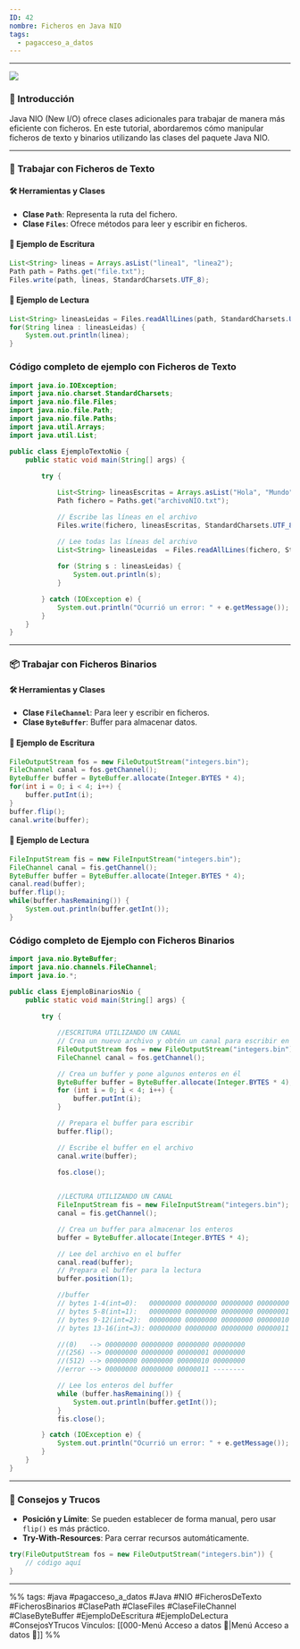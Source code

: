 ```yaml
---
ID: 42
nombre: Ficheros en Java NIO
tags:
  - pagacceso_a_datos
---
```

___
![](https://www.youtube.com/watch?v=s8Ea7478mmA&list=PLG1qdjD__qH6ULjW5iN8E45m5nkaCNbUu&index=182&ab_channel=Aulaenlanube)

### 📝 Introducción

Java NIO (New I/O) ofrece clases adicionales para trabajar de manera más eficiente con ficheros. En este tutorial, abordaremos cómo manipular ficheros de texto y binarios utilizando las clases del paquete Java NIO.

---

### 📄 Trabajar con Ficheros de Texto

#### 🛠 Herramientas y Clases

- **Clase `Path`**: Representa la ruta del fichero.
- **Clase `Files`**: Ofrece métodos para leer y escribir en ficheros.

#### 📝 Ejemplo de Escritura

```java
List<String> lineas = Arrays.asList("linea1", "linea2");
Path path = Paths.get("file.txt");
Files.write(path, lineas, StandardCharsets.UTF_8);
```

#### 📝 Ejemplo de Lectura

```java
List<String> lineasLeidas = Files.readAllLines(path, StandardCharsets.UTF_8);
for(String linea : lineasLeidas) {
    System.out.println(linea);
}
```

### Código completo de ejemplo con Ficheros de Texto
```java
import java.io.IOException;
import java.nio.charset.StandardCharsets;
import java.nio.file.Files;
import java.nio.file.Path;
import java.nio.file.Paths;
import java.util.Arrays;
import java.util.List;

public class EjemploTextoNio {
    public static void main(String[] args) {
        
        try {

            List<String> lineasEscritas = Arrays.asList("Hola", "Mundo", "Desde", "Java", "NIO");
            Path fichero = Paths.get("archivoNIO.txt");

            // Escribe las líneas en el archivo
            Files.write(fichero, lineasEscritas, StandardCharsets.UTF_8); // El tercer argumento es el tipo de codificación

            // Lee todas las líneas del archivo
            List<String> lineasLeidas  = Files.readAllLines(fichero, StandardCharsets.UTF_8); 
            
            for (String s : lineasLeidas) {
                System.out.println(s);
            }

        } catch (IOException e) {
            System.out.println("Ocurrió un error: " + e.getMessage());
        }
    }
}
```


---

### 📦 Trabajar con Ficheros Binarios

#### 🛠 Herramientas y Clases

- **Clase `FileChannel`**: Para leer y escribir en ficheros.
- **Clase `ByteBuffer`**: Buffer para almacenar datos.

#### 📝 Ejemplo de Escritura

```java
FileOutputStream fos = new FileOutputStream("integers.bin");
FileChannel canal = fos.getChannel();
ByteBuffer buffer = ByteBuffer.allocate(Integer.BYTES * 4);
for(int i = 0; i < 4; i++) {
    buffer.putInt(i);
}
buffer.flip();
canal.write(buffer);
```

#### 📝 Ejemplo de Lectura

```java
FileInputStream fis = new FileInputStream("integers.bin");
FileChannel canal = fis.getChannel();
ByteBuffer buffer = ByteBuffer.allocate(Integer.BYTES * 4);
canal.read(buffer);
buffer.flip();
while(buffer.hasRemaining()) {
    System.out.println(buffer.getInt());
}
```


### Código completo de Ejemplo con Ficheros Binarios
```java
import java.nio.ByteBuffer;
import java.nio.channels.FileChannel;
import java.io.*;

public class EjemploBinariosNio {
    public static void main(String[] args) {
        
        try {

            //ESCRITURA UTILIZANDO UN CANAL
            // Crea un nuevo archivo y obtén un canal para escribir en él
            FileOutputStream fos = new FileOutputStream("integers.bin");
            FileChannel canal = fos.getChannel();

            // Crea un buffer y pone algunos enteros en él
            ByteBuffer buffer = ByteBuffer.allocate(Integer.BYTES * 4);
            for (int i = 0; i < 4; i++) {
                buffer.putInt(i);
            }

            // Prepara el buffer para escribir
            buffer.flip();

            // Escribe el buffer en el archivo
            canal.write(buffer);
           
            fos.close();


            //LECTURA UTILIZANDO UN CANAL
            FileInputStream fis = new FileInputStream("integers.bin");
            canal = fis.getChannel();

            // Crea un buffer para almacenar los enteros
            buffer = ByteBuffer.allocate(Integer.BYTES * 4);

            // Lee del archivo en el buffer
            canal.read(buffer);
            // Prepara el buffer para la lectura
            buffer.position(1);

            //buffer
            // bytes 1-4(int=0):   00000000 00000000 00000000 00000000 
            // bytes 5-8(int=1):   00000000 00000000 00000000 00000001 
            // bytes 9-12(int=2):  00000000 00000000 00000000 00000010 
            // bytes 13-16(int=3): 00000000 00000000 00000000 00000011 

            //(0)   --> 00000000 00000000 00000000 00000000
            //(256) --> 00000000 00000000 00000001 00000000
            //(512) --> 00000000 00000000 00000010 00000000
            //error --> 00000000 00000000 00000011 --------

            // Lee los enteros del buffer
            while (buffer.hasRemaining()) {
                System.out.println(buffer.getInt());
            }
            fis.close();

        } catch (IOException e) {
            System.out.println("Ocurrió un error: " + e.getMessage());
        }
    }
}
```


---

### 🎯 Consejos y Trucos

- **Posición y Límite**: Se pueden establecer de forma manual, pero usar `flip()` es más práctico.
- **Try-With-Resources**: Para cerrar recursos automáticamente.

```java
try(FileOutputStream fos = new FileOutputStream("integers.bin")) {
    // código aquí
}
```



___
%%
tags: #java  #pagacceso_a_datos  #Java #NIO #FicherosDeTexto #FicherosBinarios #ClasePath #ClaseFiles #ClaseFileChannel #ClaseByteBuffer #EjemploDeEscritura #EjemploDeLectura #ConsejosYTrucos
Vínculos:  [[000-Menú Acceso a datos 📃|Menú Acceso a datos 📃]]
%%